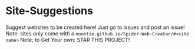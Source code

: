 # Site-Suggestions
Suggest websites to be created here!
Just go to issues and post an issue!
Note: sites only come with a `mountio.github.io/Spider-Web-Creator/#<site name>`
Note; to Get Your own: STAR THIS PROJECT!

